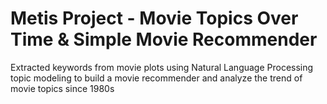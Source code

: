 # Metis Project - Movie Topics Over Time & Simple Movie Recommender
Extracted keywords from movie plots using Natural Language Processing topic modeling to build a movie recommender and analyze the trend of movie topics since 1980s

